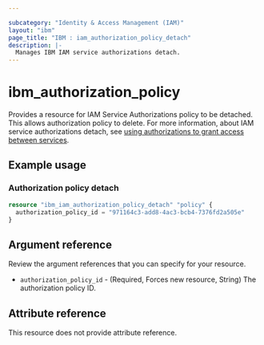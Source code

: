 ```yaml
---

subcategory: "Identity & Access Management (IAM)"
layout: "ibm"
page_title: "IBM : iam_authorization_policy_detach"
description: |-
  Manages IBM IAM service authorizations detach.
---
```


# ibm_authorization_policy

Provides a resource for IAM Service Authorizations policy to be detached. This allows authorization policy to delete. For more information, about IAM service authorizations detach, see [using authorizations to grant access between services](https://cloud.ibm.com/docs/account?topic=account-serviceauth).

## Example usage

### Authorization policy detach

```terraform
resource "ibm_iam_authorization_policy_detach" "policy" {
  authorization_policy_id = "971164c3-add8-4ac3-bcb4-7376fd2a505e"
}

```

## Argument reference

Review the argument references that you can specify for your resource. 

- `authorization_policy_id` - (Required, Forces new resource, String) The authorization policy ID.

## Attribute reference
This resource does not provide attribute reference.
